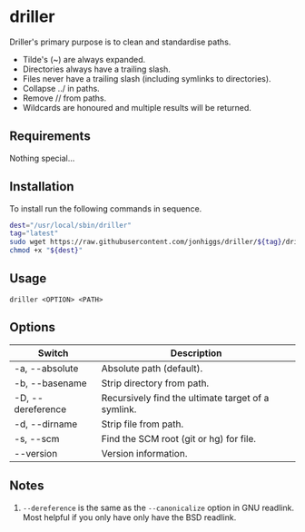 # driller

Driller's primary purpose is to clean and standardise paths.

- Tilde's (~) are always expanded.
- Directories always have a trailing slash.
- Files never have a trailing slash (including symlinks to directories).
- Collapse ../ in paths.
- Remove // from paths.
- Wildcards are honoured and multiple results will be returned.


## Requirements

Nothing special...


## Installation

To install run the following commands in sequence.

```bash
dest="/usr/local/sbin/driller"
tag="latest"
sudo wget https://raw.githubusercontent.com/jonhiggs/driller/${tag}/driller -O "${dest}"
chmod +x "${dest}"
```


## Usage

`driller <OPTION> <PATH>`


## Options

| Switch            | Description                                           |
|-------------------|-------------------------------------------------------|
| -a, --absolute    | Absolute path (default).                              |
| -b, --basename    | Strip directory from path.                            |
| -D, --dereference | Recursively find the ultimate target of a symlink.    |
| -d, --dirname     | Strip file from path.                                 |
| -s, --scm         | Find the SCM root (git or hg) for file.               |
|     --version     | Version information.                                  |

## Notes

1. `--dereference` is the same as the `--canonicalize` option in GNU readlink. Most helpful if you only have only have the BSD readlink.
